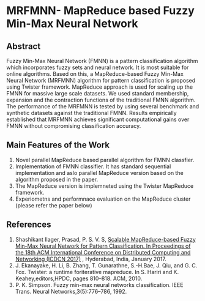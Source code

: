 # MRFMNN- MapReduce based Fuzzy Min-Max Neural Network

## Abstract
Fuzzy Min-Max Neural Network (FMNN) is a pattern classification algorithm which incorporates fuzzy sets and neural network. It is most suitable for online algorithms. Based on this, a MapReduce-based Fuzzy Min-Max Neural Network (MRFMNN) algorithm for pattern classification is proposed using Twister framework. MapReduce approach is used for scaling up the FMNN for massive large scale datasets. We used standard membership, expansion and the contraction functions of the traditional FMNN algorithm. The performance of the MRFMNN is tested by using several benchmark and synthetic datasets against the traditional FMNN. Results empirically established that MRFMNN achieves significant computational gains over FMNN without compromising classification accuracy.

## Main Features of the Work
1. Novel parallel MapReduce based parallel algorithm for FMNN classfier.
2. Implementation of FMNN classifier. It has standard  sequential implementation and aslo  parallel MapReduce version based on the algorithm proposed in the paper.
3. The MapReduce version is implemneted using the Twister MapReduce framework.
4. Experiometns and performnace evaluation on the MapReduce cluster (please refer the paper below)


## References
1. Shashikant Ilager,  Prasad, P. S. V. S, [Scalable MapReduce-based Fuzzy Min-Max Neural Network for Pattern Classification. In Proceedings of the 18th ACM  International Conference on Distributed Computing and Networking (ICDCN 2017)]( https://dl.acm.org/citation.cfm?id=3007776) , Hyderabad, India, January 2017.
2.  J. Ekanayake, H. Li, B. Zhang, T. Gunarathne, S.-H.Bae, J. Qiu, and G. C. Fox. Twister:  a runtime foriterative mapreduce. In S. Hariri and K. Keahey,editors,HPDC, pages 810–818. ACM, 2010.
3. P. K. Simpson. Fuzzy min-max neural networks classification. IEEE Trans. Neural Networks,3(5):776–786, 1992.


